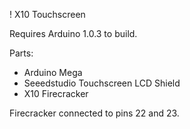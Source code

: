 ! X10 Touchscreen

Requires Arduino 1.0.3 to build.

Parts:
* Arduino Mega
* Seeedstudio Touchscreen LCD Shield
* X10 Firecracker

Firecracker connected to pins 22 and 23.
